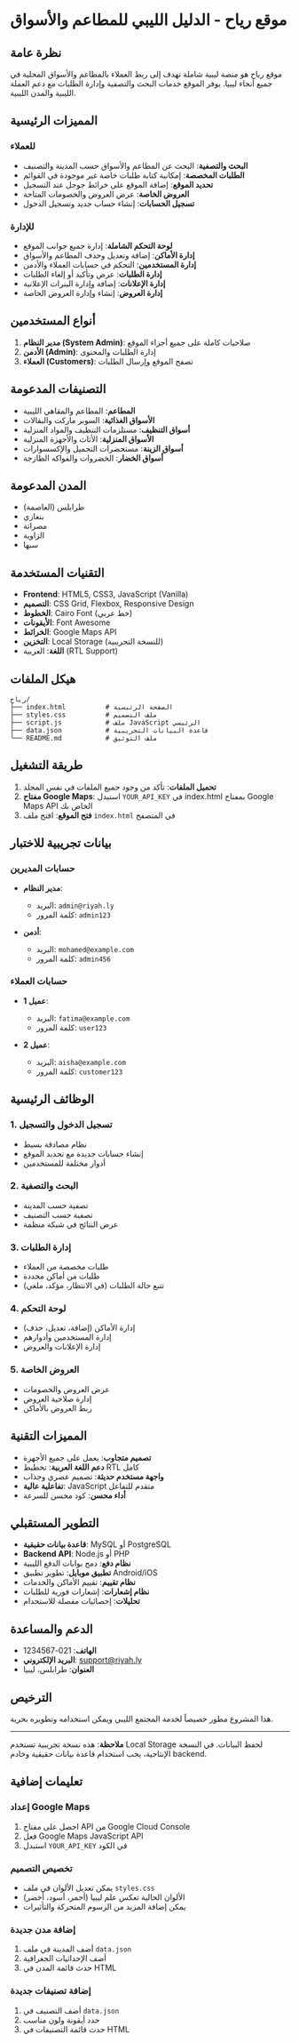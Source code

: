 # موقع رياح - الدليل الليبي للمطاعم والأسواق

## نظرة عامة
موقع رياح هو منصة ليبية شاملة تهدف إلى ربط العملاء بالمطاعم والأسواق المحلية في جميع أنحاء ليبيا. يوفر الموقع خدمات البحث والتصفية وإدارة الطلبات مع دعم العملة الليبية والمدن الليبية.

## المميزات الرئيسية

### للعملاء
- **البحث والتصفية**: البحث عن المطاعم والأسواق حسب المدينة والتصنيف
- **الطلبات المخصصة**: إمكانية كتابة طلبات خاصة غير موجودة في القوائم
- **تحديد الموقع**: إضافة الموقع على خرائط جوجل عند التسجيل
- **العروض الخاصة**: عرض العروض والخصومات المتاحة
- **تسجيل الحسابات**: إنشاء حساب جديد وتسجيل الدخول

### للإدارة
- **لوحة التحكم الشاملة**: إدارة جميع جوانب الموقع
- **إدارة الأماكن**: إضافة وتعديل وحذف المطاعم والأسواق
- **إدارة المستخدمين**: التحكم في حسابات العملاء والأدمن
- **إدارة الطلبات**: عرض وتأكيد أو إلغاء الطلبات
- **إدارة الإعلانات**: إضافة وإدارة البنرات الإعلانية
- **إدارة العروض**: إنشاء وإدارة العروض الخاصة

## أنواع المستخدمين

1. **مدير النظام (System Admin)**: صلاحيات كاملة على جميع أجزاء الموقع
2. **الأدمن (Admin)**: إدارة الطلبات والمحتوى
3. **العملاء (Customers)**: تصفح الموقع وإرسال الطلبات

## التصنيفات المدعومة

- **المطاعم**: المطاعم والمقاهي الليبية
- **الأسواق الغذائية**: السوبر ماركت والبقالات
- **أسواق التنظيف**: مستلزمات التنظيف والمواد المنزلية
- **الأسواق المنزلية**: الأثاث والأجهزة المنزلية
- **أسواق الزينة**: مستحضرات التجميل والإكسسوارات
- **أسواق الخضار**: الخضروات والفواكه الطازجة

## المدن المدعومة

- طرابلس (العاصمة)
- بنغازي
- مصراتة
- الزاوية
- سبها

## التقنيات المستخدمة

- **Frontend**: HTML5, CSS3, JavaScript (Vanilla)
- **التصميم**: CSS Grid, Flexbox, Responsive Design
- **الخطوط**: Cairo Font (خط عربي)
- **الأيقونات**: Font Awesome
- **الخرائط**: Google Maps API
- **التخزين**: Local Storage (للنسخة التجريبية)
- **اللغة**: العربية (RTL Support)

## هيكل الملفات

```
رياح/
├── index.html          # الصفحة الرئيسية
├── styles.css          # ملف التصميم
├── script.js           # ملف JavaScript الرئيسي
├── data.json           # قاعدة البيانات التجريبية
└── README.md           # ملف التوثيق
```

## طريقة التشغيل

1. **تحميل الملفات**: تأكد من وجود جميع الملفات في نفس المجلد
2. **مفتاح Google Maps**: استبدل `YOUR_API_KEY` في index.html بمفتاح Google Maps API الخاص بك
3. **فتح الموقع**: افتح ملف `index.html` في المتصفح

## بيانات تجريبية للاختبار

### حسابات المديرين
- **مدير النظام**: 
  - البريد: `admin@riyah.ly`
  - كلمة المرور: `admin123`

- **أدمن**: 
  - البريد: `mohamed@example.com`
  - كلمة المرور: `admin456`

### حسابات العملاء
- **عميل 1**: 
  - البريد: `fatima@example.com`
  - كلمة المرور: `user123`

- **عميل 2**: 
  - البريد: `aisha@example.com`
  - كلمة المرور: `customer123`

## الوظائف الرئيسية

### 1. تسجيل الدخول والتسجيل
- نظام مصادقة بسيط
- إنشاء حسابات جديدة مع تحديد الموقع
- أدوار مختلفة للمستخدمين

### 2. البحث والتصفية
- تصفية حسب المدينة
- تصفية حسب التصنيف
- عرض النتائج في شبكة منظمة

### 3. إدارة الطلبات
- طلبات مخصصة من العملاء
- طلبات من أماكن محددة
- تتبع حالة الطلبات (في الانتظار، مؤكد، ملغي)

### 4. لوحة التحكم
- إدارة الأماكن (إضافة، تعديل، حذف)
- إدارة المستخدمين وأدوارهم
- إدارة الإعلانات والعروض

### 5. العروض الخاصة
- عرض العروض والخصومات
- إدارة صلاحية العروض
- ربط العروض بالأماكن

## المميزات التقنية

- **تصميم متجاوب**: يعمل على جميع الأجهزة
- **دعم اللغة العربية**: تخطيط RTL كامل
- **واجهة مستخدم حديثة**: تصميم عصري وجذاب
- **تفاعلية عالية**: JavaScript متقدم للتفاعل
- **أداء محسن**: كود محسن للسرعة

## التطوير المستقبلي

- **قاعدة بيانات حقيقية**: MySQL أو PostgreSQL
- **Backend API**: Node.js أو PHP
- **نظام دفع**: دمج بوابات الدفع الليبية
- **تطبيق موبايل**: تطوير تطبيق Android/iOS
- **نظام تقييم**: تقييم الأماكن والخدمات
- **نظام إشعارات**: إشعارات فورية للطلبات
- **تحليلات**: إحصائيات مفصلة للاستخدام

## الدعم والمساعدة

- **الهاتف**: 021-1234567
- **البريد الإلكتروني**: support@riyah.ly
- **العنوان**: طرابلس، ليبيا

## الترخيص

هذا المشروع مطور خصيصاً لخدمة المجتمع الليبي ويمكن استخدامه وتطويره بحرية.

---

**ملاحظة**: هذه نسخة تجريبية تستخدم Local Storage لحفظ البيانات. في النسخة الإنتاجية، يجب استخدام قاعدة بيانات حقيقية وخادم backend.

## تعليمات إضافية

### إعداد Google Maps
1. احصل على مفتاح API من Google Cloud Console
2. فعل Google Maps JavaScript API
3. استبدل `YOUR_API_KEY` في الكود

### تخصيص التصميم
- يمكن تعديل الألوان في ملف `styles.css`
- الألوان الحالية تعكس علم ليبيا (أحمر، أسود، أخضر)
- يمكن إضافة المزيد من الرسوم المتحركة والتأثيرات

### إضافة مدن جديدة
1. أضف المدينة في ملف `data.json`
2. أضف الإحداثيات الجغرافية
3. حدث قائمة المدن في HTML

### إضافة تصنيفات جديدة
1. أضف التصنيف في `data.json`
2. حدد أيقونة ولون مناسب
3. حدث قائمة التصنيفات في HTML